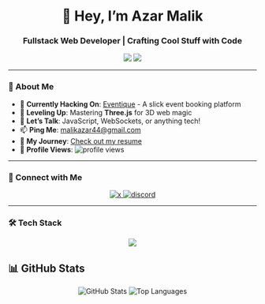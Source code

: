 <h1 align="center">👋 Hey, I’m Azar Malik</h1>
<h3 align="center">Fullstack Web Developer | Crafting Cool Stuff with Code</h3>

<div align="center">
  <img src="https://img.shields.io/badge/Code%20is%20Poetry-000000?style=for-the-badge&logo=codeigniter&logoColor=white" />
  <img src="https://img.shields.io/badge/Status-Building%20the%20Future-brightgreen?style=for-the-badge" />
</div>

---

### 🌟 About Me
- 🔭 **Currently Hacking On**: [Eventique](https://github.com/azr-arch/event-booking-web) - A slick event booking platform  
- 🌱 **Leveling Up**: Mastering **Three.js** for 3D web magic  
- 💬 **Let’s Talk**: JavaScript, WebSockets, or anything tech!  
- 📫 **Ping Me**: [malikazar44@gmail.com](mailto:malikazar44@gmail.com)  
- 📄 **My Journey**: [Check out my resume](https://azr-resume.tiiny.site/)  
- 👀 **Profile Views**: <img src="https://komarev.com/ghpvc/?username=azr-arch&label=Views&color=0e75b6&style=flat" alt="profile views" />

---

### 🚀 Connect with Me
<div align="center">

  <a href="https://x.com/azar_arch" target="_blank">
    <img src="https://img.shields.io/badge/X-000000?style=for-the-badge&logo=&logoColor=white" alt="x" />
  </a>
  <a href="https://discordapp.com/users/1056101232516796498" target="_blank">
    <img src="https://img.shields.io/badge/Discord-7289DA?style=for-the-badge&logo=discord&logoColor=white" alt="discord" />
  </a>
</div>

---

### 🛠 Tech Stack
<div align="center">
  <img src="https://skillicons.dev/icons?i=python,html,css,tailwind,js,react,nodejs,mongodb,nextjs,ts,prisma,postgres,git" />
</div>


## 📊 GitHub Stats

<div align="center">
  <img src="https://github-readme-stats.vercel.app/api?username=azr-arch&show_icons=true&theme=dark&hide_border=true" alt="GitHub Stats"/>
  <img src="https://github-readme-stats.vercel.app/api/top-langs?username=azr-arch&layout=compact&theme=dark&hide_border=true" alt="Top Languages"/>
</div>
